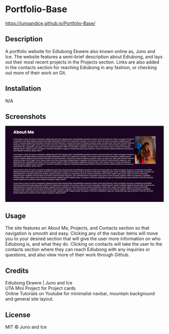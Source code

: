# Portfolio-Base

https://junoandice.github.io/Portfolio-Base/

## Description

A portfolio website for Ediubong Ekwere also known online as, Juno and Ice. The website features a semi-brief description about Ediubong, and lays out their most recent projects in the Projects section. Links are also added in the contacts section for reaching Ediubong in any fashion, or checking out more of their work on Git.

## Installation

N/A

## Screenshots
![A screenshot of the about me section on the site](./assets/images/23%20Dreaming%20Pool%20Screen.png)

## Usage
The site features an About Me, Projects, and Contacts section so that navigation is smooth and easy. Clicking any of the navbar items will move you to your desired section that will give the user more information on who Ediubong is, and what they do. Clicking on contacts will take the user to the contacts section where they can reach Ediubong with any inquiries or questions, and also view more of their work through Github.
## Credits

Ediubong Ekwere | Juno and Ice \
UTA Mini Project for Project cards\
Online Tutorials on Youtube for minimalist navbar, mountain background and general site layout.

## License

MIT © Juno and Ice